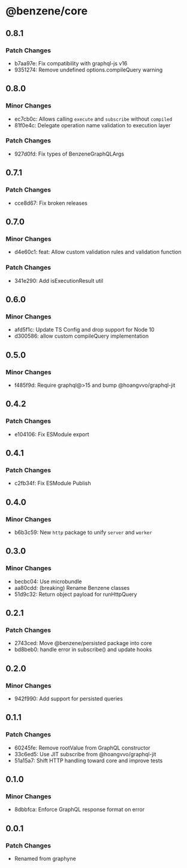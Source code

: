 # @benzene/core

## 0.8.1

### Patch Changes

- b7aa97e: Fix compatibility with graphql-js v16
- 9351274: Remove undefined options.compileQuery warning

## 0.8.0

### Minor Changes

- ec7cb0c: Allows calling `execute` and `subscribe` without `compiled`
- 81f0e4c: Delegate operation name validation to execution layer

### Patch Changes

- 927d0fd: Fix types of BenzeneGraphQLArgs

## 0.7.1

### Patch Changes

- cce8d67: Fix broken releases

## 0.7.0

### Minor Changes

- d4e60c1: feat: Allow custom validation rules and validation function

### Patch Changes

- 341e290: Add isExecutionResult util

## 0.6.0

### Minor Changes

- afd5f1c: Update TS Config and drop support for Node 10
- d300586: allow custom compileQuery implementation

## 0.5.0

### Minor Changes

- f485f9d: Require graphql@>15 and bump @hoangvvo/graphql-jit

## 0.4.2

### Patch Changes

- e104106: Fix ESModule export

## 0.4.1

### Patch Changes

- c2fb34f: Fix ESModule Publish

## 0.4.0

### Minor Changes

- b6b3c59: New `http` package to unify `server` and `worker`

## 0.3.0

### Minor Changes

- becbc04: Use microbundle
- aa80cdd: (breaking) Rename Benzene classes
- 51d9c32: Return object payload for runHttpQuery

## 0.2.1

### Patch Changes

- 2743ced: Move @benzene/persisted package into core
- bd8beb0: handle error in subscribe() and update hooks

## 0.2.0

### Minor Changes

- 942f990: Add support for persisted queries

## 0.1.1

### Patch Changes

- 60245fe: Remove rootValue from GraphQL constructor
- 33c6ed5: Use JIT subscribe from @hoangvvo/graphql-jit
- 51a15a7: Shift HTTP handling toward core and improve tests

## 0.1.0

### Minor Changes

- 8dbbfca: Enforce GraphQL response format on error

## 0.0.1

### Patch Changes

- Renamed from graphyne
